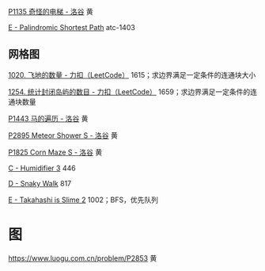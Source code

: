 

[P1135 奇怪的电梯 - 洛谷](https://www.luogu.com.cn/problem/P1135) 黄

[E - Palindromic Shortest Path](https://atcoder.jp/contests/abc394/tasks/abc394_e) atc-1403



## 网格图

[1020. 飞地的数量 - 力扣（LeetCode）](https://leetcode.cn/problems/number-of-enclaves/description/) 1615；求边界满足一定条件的连通块大小

[1254. 统计封闭岛屿的数目 - 力扣（LeetCode）](https://leetcode.cn/problems/number-of-closed-islands/description/) 1659；求边界满足一定条件的连通块数量

[P1443 马的遍历 - 洛谷](https://www.luogu.com.cn/problem/P1443) 黄

[P2895 Meteor Shower S - 洛谷](https://www.luogu.com.cn/problem/P2895) 黄

[P1825 Corn Maze S - 洛谷](https://www.luogu.com.cn/problem/P1825) 黄



[C - Humidifier 3](https://atcoder.jp/contests/abc383/tasks/abc383_c) 446

[D - Snaky Walk](https://atcoder.jp/contests/abc387/tasks/abc387_d) 817

[E - Takahashi is Slime 2](https://atcoder.jp/contests/abc384/tasks/abc384_e) 1002；BFS，优先队列

# 图

https://www.luogu.com.cn/problem/P2853	黄

